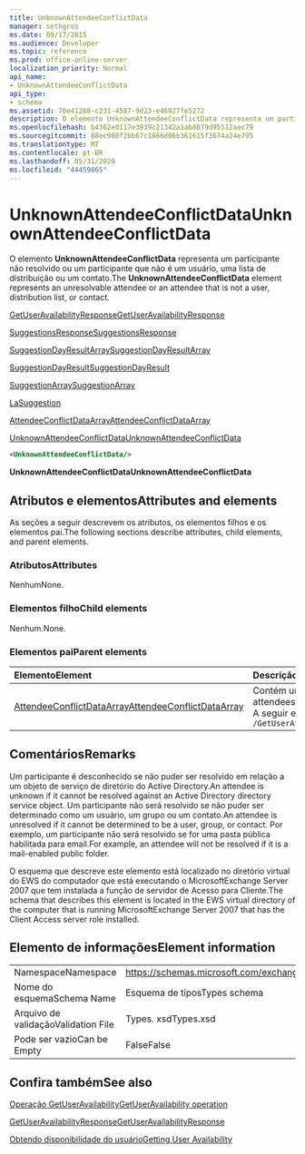 ```yaml
---
title: UnknownAttendeeConflictData
manager: sethgros
ms.date: 09/17/2015
ms.audience: Developer
ms.topic: reference
ms.prod: office-online-server
localization_priority: Normal
api_name:
- UnknownAttendeeConflictData
api_type:
- schema
ms.assetid: 70e41268-c231-4587-9d23-e46927fe5272
description: O elemento UnknownAttendeeConflictData representa um participante não resolvido ou um participante que não é um usuário, uma lista de distribuição ou um contato.
ms.openlocfilehash: b4362e0117e3939c21342a1ab8079d95512aec79
ms.sourcegitcommit: 88ec988f2bb67c1866d06b361615f3674a24e795
ms.translationtype: MT
ms.contentlocale: pt-BR
ms.lasthandoff: 05/31/2020
ms.locfileid: "44459865"
---
```

# <a name="unknownattendeeconflictdata"></a><span data-ttu-id="5a77d-103">UnknownAttendeeConflictData</span><span class="sxs-lookup"><span data-stu-id="5a77d-103">UnknownAttendeeConflictData</span></span>

<span data-ttu-id="5a77d-104">O elemento **UnknownAttendeeConflictData** representa um participante não resolvido ou um participante que não é um usuário, uma lista de distribuição ou um contato.</span><span class="sxs-lookup"><span data-stu-id="5a77d-104">The **UnknownAttendeeConflictData** element represents an unresolvable attendee or an attendee that is not a user, distribution list, or contact.</span></span> 
  
[<span data-ttu-id="5a77d-105">GetUserAvailabilityResponse</span><span class="sxs-lookup"><span data-stu-id="5a77d-105">GetUserAvailabilityResponse</span></span>](getuseravailabilityresponse.md)
  
[<span data-ttu-id="5a77d-106">SuggestionsResponse</span><span class="sxs-lookup"><span data-stu-id="5a77d-106">SuggestionsResponse</span></span>](suggestionsresponse.md)
  
[<span data-ttu-id="5a77d-107">SuggestionDayResultArray</span><span class="sxs-lookup"><span data-stu-id="5a77d-107">SuggestionDayResultArray</span></span>](suggestiondayresultarray.md)
  
[<span data-ttu-id="5a77d-108">SuggestionDayResult</span><span class="sxs-lookup"><span data-stu-id="5a77d-108">SuggestionDayResult</span></span>](suggestiondayresult.md)
  
[<span data-ttu-id="5a77d-109">SuggestionArray</span><span class="sxs-lookup"><span data-stu-id="5a77d-109">SuggestionArray</span></span>](suggestionarray.md)
  
[<span data-ttu-id="5a77d-110">La</span><span class="sxs-lookup"><span data-stu-id="5a77d-110">Suggestion</span></span>](suggestion.md)
  
[<span data-ttu-id="5a77d-111">AttendeeConflictDataArray</span><span class="sxs-lookup"><span data-stu-id="5a77d-111">AttendeeConflictDataArray</span></span>](attendeeconflictdataarray.md)
  
[<span data-ttu-id="5a77d-112">UnknownAttendeeConflictData</span><span class="sxs-lookup"><span data-stu-id="5a77d-112">UnknownAttendeeConflictData</span></span>](unknownattendeeconflictdata.md)
  
```xml
<UnknownAttendeeConflictData/>
```

 <span data-ttu-id="5a77d-113">**UnknownAttendeeConflictData**</span><span class="sxs-lookup"><span data-stu-id="5a77d-113">**UnknownAttendeeConflictData**</span></span>
## <a name="attributes-and-elements"></a><span data-ttu-id="5a77d-114">Atributos e elementos</span><span class="sxs-lookup"><span data-stu-id="5a77d-114">Attributes and elements</span></span>

<span data-ttu-id="5a77d-115">As seções a seguir descrevem os atributos, os elementos filhos e os elementos pai.</span><span class="sxs-lookup"><span data-stu-id="5a77d-115">The following sections describe attributes, child elements, and parent elements.</span></span>
  
### <a name="attributes"></a><span data-ttu-id="5a77d-116">Atributos</span><span class="sxs-lookup"><span data-stu-id="5a77d-116">Attributes</span></span>

<span data-ttu-id="5a77d-117">Nenhum</span><span class="sxs-lookup"><span data-stu-id="5a77d-117">None.</span></span>
  
### <a name="child-elements"></a><span data-ttu-id="5a77d-118">Elementos filho</span><span class="sxs-lookup"><span data-stu-id="5a77d-118">Child elements</span></span>

<span data-ttu-id="5a77d-119">Nenhum.</span><span class="sxs-lookup"><span data-stu-id="5a77d-119">None.</span></span>
  
### <a name="parent-elements"></a><span data-ttu-id="5a77d-120">Elementos pai</span><span class="sxs-lookup"><span data-stu-id="5a77d-120">Parent elements</span></span>

|<span data-ttu-id="5a77d-121">**Elemento**</span><span class="sxs-lookup"><span data-stu-id="5a77d-121">**Element**</span></span>|<span data-ttu-id="5a77d-122">**Descrição**</span><span class="sxs-lookup"><span data-stu-id="5a77d-122">**Description**</span></span>|
|:-----|:-----|
|[<span data-ttu-id="5a77d-123">AttendeeConflictDataArray</span><span class="sxs-lookup"><span data-stu-id="5a77d-123">AttendeeConflictDataArray</span></span>](attendeeconflictdataarray.md) <br/> |<span data-ttu-id="5a77d-124">Contém uma matriz de dados de conflito para participantes consultados identificados na [operação GetUserAvailability](getuseravailability-operation.md).</span><span class="sxs-lookup"><span data-stu-id="5a77d-124">Contains an array of conflict data for queried attendees identified in the [GetUserAvailability operation](getuseravailability-operation.md).</span></span>  <br/> <span data-ttu-id="5a77d-125">A seguir está a expressão XPath para este elemento:</span><span class="sxs-lookup"><span data-stu-id="5a77d-125">The following is the XPath expression to this element:</span></span>  <br/>  `/GetUserAvailabilityResponse/SuggestionsResponse/SuggestionDayResultArray/SuggestionDayResult[i]/SuggestionArray/Suggestion[i]/AttendeeConflictDataArray` <br/> |
   
## <a name="remarks"></a><span data-ttu-id="5a77d-126">Comentários</span><span class="sxs-lookup"><span data-stu-id="5a77d-126">Remarks</span></span>

<span data-ttu-id="5a77d-127">Um participante é desconhecido se não puder ser resolvido em relação a um objeto de serviço de diretório do Active Directory.</span><span class="sxs-lookup"><span data-stu-id="5a77d-127">An attendee is unknown if it cannot be resolved against an Active Directory directory service object.</span></span> <span data-ttu-id="5a77d-128">Um participante não será resolvido se não puder ser determinado como um usuário, um grupo ou um contato.</span><span class="sxs-lookup"><span data-stu-id="5a77d-128">An attendee is unresolved if it cannot be determined to be a user, group, or contact.</span></span> <span data-ttu-id="5a77d-129">Por exemplo, um participante não será resolvido se for uma pasta pública habilitada para email.</span><span class="sxs-lookup"><span data-stu-id="5a77d-129">For example, an attendee will not be resolved if it is a mail-enabled public folder.</span></span>
  
<span data-ttu-id="5a77d-130">O esquema que descreve este elemento está localizado no diretório virtual do EWS do computador que está executando o MicrosoftExchange Server 2007 que tem instalada a função de servidor de Acesso para Cliente.</span><span class="sxs-lookup"><span data-stu-id="5a77d-130">The schema that describes this element is located in the EWS virtual directory of the computer that is running MicrosoftExchange Server 2007 that has the Client Access server role installed.</span></span>
  
## <a name="element-information"></a><span data-ttu-id="5a77d-131">Elemento de informações</span><span class="sxs-lookup"><span data-stu-id="5a77d-131">Element information</span></span>

|||
|:-----|:-----|
|<span data-ttu-id="5a77d-132">Namespace</span><span class="sxs-lookup"><span data-stu-id="5a77d-132">Namespace</span></span>  <br/> |https://schemas.microsoft.com/exchange/services/2006/types  <br/> |
|<span data-ttu-id="5a77d-133">Nome do esquema</span><span class="sxs-lookup"><span data-stu-id="5a77d-133">Schema Name</span></span>  <br/> |<span data-ttu-id="5a77d-134">Esquema de tipos</span><span class="sxs-lookup"><span data-stu-id="5a77d-134">Types schema</span></span>  <br/> |
|<span data-ttu-id="5a77d-135">Arquivo de validação</span><span class="sxs-lookup"><span data-stu-id="5a77d-135">Validation File</span></span>  <br/> |<span data-ttu-id="5a77d-136">Types. xsd</span><span class="sxs-lookup"><span data-stu-id="5a77d-136">Types.xsd</span></span>  <br/> |
|<span data-ttu-id="5a77d-137">Pode ser vazio</span><span class="sxs-lookup"><span data-stu-id="5a77d-137">Can be Empty</span></span>  <br/> |<span data-ttu-id="5a77d-138">False</span><span class="sxs-lookup"><span data-stu-id="5a77d-138">False</span></span>  <br/> |
   
## <a name="see-also"></a><span data-ttu-id="5a77d-139">Confira também</span><span class="sxs-lookup"><span data-stu-id="5a77d-139">See also</span></span>



[<span data-ttu-id="5a77d-140">Operação GetUserAvailability</span><span class="sxs-lookup"><span data-stu-id="5a77d-140">GetUserAvailability operation</span></span>](getuseravailability-operation.md)
  
[<span data-ttu-id="5a77d-141">GetUserAvailabilityResponse</span><span class="sxs-lookup"><span data-stu-id="5a77d-141">GetUserAvailabilityResponse</span></span>](getuseravailabilityresponse.md)


[<span data-ttu-id="5a77d-142">Obtendo disponibilidade do usuário</span><span class="sxs-lookup"><span data-stu-id="5a77d-142">Getting User Availability</span></span>](https://msdn.microsoft.com/library/d4133fcb-9b0f-4e6b-aadf-a389da83516a%28Office.15%29.aspx)

